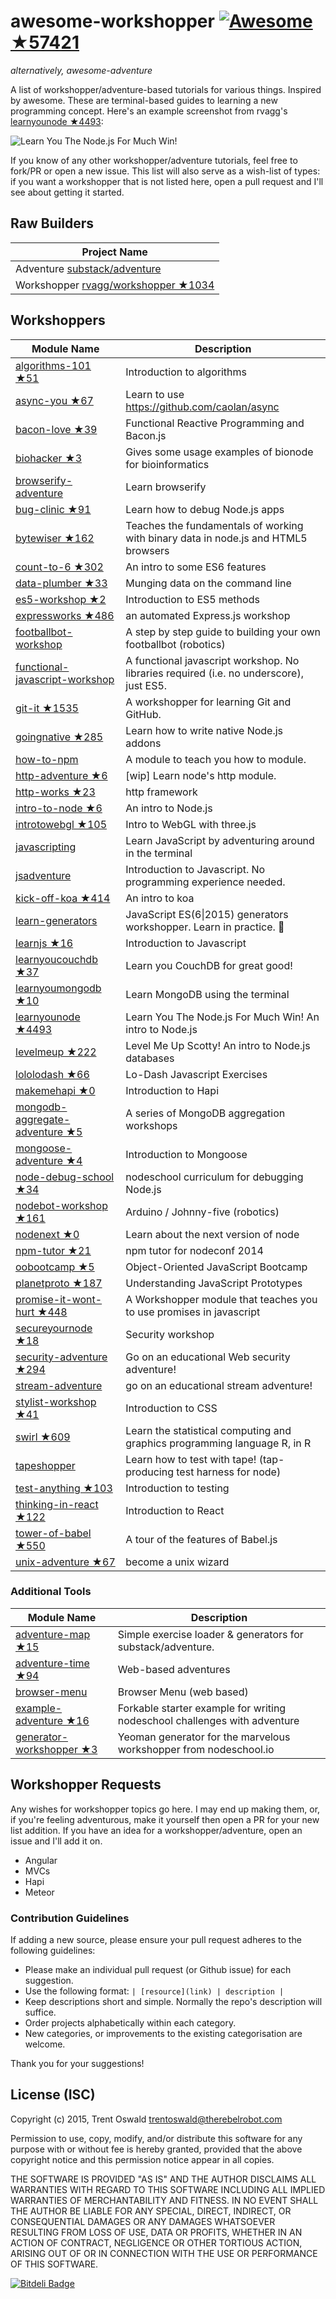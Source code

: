 # awesome-workshopper [![Awesome](https://cdn.rawgit.com/sindresorhus/awesome/d7305f38d29fed78fa85652e3a63e154dd8e8829/media/badge.svg) ★57421](https://github.com/sindresorhus/awesome)
*alternatively, awesome-adventure*

A list of workshopper/adventure-based tutorials for various things. Inspired by awesome. These are terminal-based guides to learning a new programming concept. Here's an example screenshot from rvagg's [learnyounode ★4493](https://github.com/workshopper/learnyounode):

![Learn You The Node.js For Much Win!](https://raw.github.com/rvagg/learnyounode/master/learnyounode.png)

If you know of any other workshopper/adventure tutorials, feel free to fork/PR or open a new issue. This list will also serve as a wish-list of types: if you want a workshopper that is not listed here, open a pull request and I'll see about getting it started. 

## Raw Builders
| Project Name  |
| ------------- |
| Adventure [substack/adventure](https://github.com/substack/adventure)|
| Workshopper [rvagg/workshopper ★1034](https://github.com/workshopper/workshopper) |

## Workshoppers
| Module Name  | Description |
| ------------- | ------------- |
| [algorithms-101 ★51](https://github.com/linclark/algorithms-101) | Introduction to algorithms |
| [async-you ★67](https://github.com/bulkan/async-you) | Learn to use https://github.com/caolan/async |
| [bacon-love ★39](https://github.com/mikaelbr/bacon-love) | Functional Reactive Programming and Bacon.js |
| [biohacker ★3](https://github.com/bionode/biohacker) | Gives some usage examples of bionode for bioinformatics |
| [browserify-adventure](https://github.com/substack/browserify-adventure) | Learn browserify |
| [bug-clinic ★91](https://github.com/othiym23/bug-clinic) | Learn how to debug Node.js apps |
| [bytewiser ★162](https://github.com/maxogden/bytewiser) | Teaches the fundamentals of working with binary data in node.js and HTML5 browsers |
| [count-to-6 ★302](https://github.com/domenic/count-to-6) | An intro to some ES6 features |
| [data-plumber ★33](https://github.com/maxogden/data-plumber) | Munging data on the command line |
| [es5-workshop ★2](https://github.com/timoxley/es5-workshop) | Introduction to ES5 methods |
| [expressworks ★486](https://github.com/azat-co/expressworks) | an automated Express.js workshop |
| [footballbot-workshop](https://github.com/alanshaw/footballbot-workshop) | A step by step guide to building your own footballbot (robotics) |
| [functional-javascript-workshop](https://github.com/timoxley/functional-javascript-workshop) | A functional javascript workshop. No libraries required (i.e. no underscore), just ES5. |
| [git-it ★1535](https://github.com/jlord/git-it) | A workshopper for learning Git and GitHub. |
| [goingnative ★285](https://github.com/workshopper/goingnative) | Learn how to write native Node.js addons |
| [how-to-npm](https://github.com/npm/how-to-npm) | A module to teach you how to module. |
| [http-adventure ★6](https://github.com/yoshuawuyts/http-adventure) | [wip] Learn node's http module. |
| [http-works ★23](https://github.com/Raynos/http-works) | http framework |
| [intro-to-node ★6](https://github.com/sherodtaylor/intro-to-node) | An intro to Node.js  |
| [introtowebgl ★105](https://github.com/alexmackey/IntroToWebGLWithThreeJS) | Intro to WebGL with three.js |
| [javascripting](https://github.com/sethvincent/javascripting) | Learn JavaScript by adventuring around in the terminal |
| [jsadventure](https://github.com/mk30/jsadventure) | Introduction to Javascript. No programming experience needed. |
| [kick-off-koa ★414](https://github.com/koajs/kick-off-koa) | An intro to koa |
| [learn-generators](https://github.com/isRuslan/learn-generators) | JavaScript ES(6\|2015) generators workshopper. Learn in practice. :metal: |
| [learnjs ★16](https://github.com/mikeal/learnjs) | Introduction to Javascript |
| [learnyoucouchdb ★37](https://github.com/robertkowalski/learnyoucouchdb) | Learn you CouchDB for great good! |
| [learnyoumongodb ★10](https://github.com/braz/learnyoumongodb) | Learn MongoDB using the terminal |
| [learnyounode ★4493](https://github.com/workshopper/learnyounode) | Learn You The Node.js For Much Win! An intro to Node.js |
| [levelmeup ★222](https://github.com/workshopper/levelmeup) | Level Me Up Scotty! An intro to Node.js databases |
| [lololodash ★66](https://github.com/mdunisch/lololodash) | Lo-Dash Javascript Exercises |
| [makemehapi ★0](https://github.com/nvcexploder/makemehapi) | Introduction to Hapi |
| [mongodb-aggregate-adventure ★5](https://github.com/braz/mongodb-aggregate-adventure) | A series of MongoDB aggregation workshops |
| [mongoose-adventure ★4](https://github.com/wearefractal/mongoose-adventure) | Introduction to Mongoose |
| [node-debug-school ★34](https://github.com/joyent/node-debug-school) | nodeschool curriculum for debugging Node.js |
| [nodebot-workshop ★161](https://github.com/tableflip/nodebot-workshop) | Arduino / Johnny-five (robotics) |
| [nodenext ★0](https://github.com/geek/nodenext) | Learn about the next version of node |
| [npm-tutor ★21](https://github.com/timoxley/npm-tutor) | npm tutor for nodeconf 2014 |
| [oobootcamp ★5](https://github.com/winsonwq/OOBootcamp.js) | Object-Oriented JavaScript Bootcamp |
| [planetproto ★187](https://github.com/sporto/planetproto) | Understanding JavaScript Prototypes |
| [promise-it-wont-hurt ★448](https://github.com/stevekane/promise-it-wont-hurt) | A Workshopper module that teaches you to use promises in javascript |
| [secureyournode ★18](https://github.com/someoneweird/secureyournode) | Security workshop |
| [security-adventure ★294](https://github.com/toolness/security-adventure) | Go on an educational Web security adventure! |
| [stream-adventure](https://github.com/substack/stream-adventure) | go on an educational stream adventure! |
| [stylist-workshop ★41](https://github.com/alanshaw/stylist) | Introduction to CSS |
| [swirl ★609](https://github.com/swirldev/swirl) | Learn the statistical computing and graphics programming language R, in R |
| [tapeshopper](https://github.com/tomgco/tapeshopper) | Learn how to test with tape! (tap-producing test harness for node) |
| [test-anything ★103](https://github.com/finnp/test-anything) | Introduction to testing |
| [thinking-in-react ★122](https://github.com/asbjornenge/thinking-in-react) | Introduction to React |
| [tower-of-babel ★550](https://github.com/yosuke-furukawa/tower-of-babel) | A tour of the features of Babel.js |
| [unix-adventure ★67](https://github.com/substack/unix-adventure) | become a unix wizard |

### Additional Tools
| Module Name  | Description |
| ------------- | ------------- |
| [adventure-map ★15](https://github.com/timoxley/adventure-map) | Simple exercise loader & generators for substack/adventure. |
| [adventure-time ★94](https://github.com/maxogden/adventure-time) | Web-based adventures |
| [browser-menu](https://www.npmjs.com/package/browser-menu) | Browser Menu (web based) |
| [example-adventure ★16](https://github.com/substack/example-adventure) | Forkable starter example for writing nodeschool challenges with adventure |
| [generator-workshopper ★3](https://github.com/mindcookin/generator-workshopper) | Yeoman generator for the marvelous workshopper from nodeschool.io |

## Workshopper Requests
Any wishes for workshopper topics go here. I may end up making them, or, if you're feeling adventurous, make it yourself then open a PR for your new list addition. If you have an idea for a workshopper/adventure, open an issue and I'll add it on.

- Angular
- MVCs
- Hapi
- Meteor

### Contribution Guidelines
If adding a new source, please ensure your pull request adheres to the following guidelines:

* Please make an individual pull request (or Github issue) for each suggestion.
* Use the following format: `| [resource](link) | description |`
* Keep descriptions short and simple. Normally the repo's description will suffice.
* Order projects alphabetically within each category.
* New categories, or improvements to the existing categorisation are welcome.

Thank you for your suggestions!

## License (ISC)

Copyright (c) 2015, Trent Oswald <trentoswald@therebelrobot.com>

Permission to use, copy, modify, and/or distribute this software for any purpose with or without fee is hereby granted, provided that the above copyright notice and this permission notice appear in all copies.

THE SOFTWARE IS PROVIDED "AS IS" AND THE AUTHOR DISCLAIMS ALL WARRANTIES WITH REGARD TO THIS SOFTWARE INCLUDING ALL IMPLIED WARRANTIES OF MERCHANTABILITY AND FITNESS. IN NO EVENT SHALL THE AUTHOR BE LIABLE FOR ANY SPECIAL, DIRECT, INDIRECT, OR CONSEQUENTIAL DAMAGES OR ANY DAMAGES WHATSOEVER RESULTING FROM LOSS OF USE, DATA OR PROFITS, WHETHER IN AN ACTION OF CONTRACT, NEGLIGENCE OR OTHER TORTIOUS ACTION, ARISING OUT OF OR IN CONNECTION WITH THE USE OR PERFORMANCE OF THIS SOFTWARE.


[![Bitdeli Badge](https://d2weczhvl823v0.cloudfront.net/therebelrobot/awesome-workshopper/trend.png)](https://bitdeli.com/free "Bitdeli Badge")

